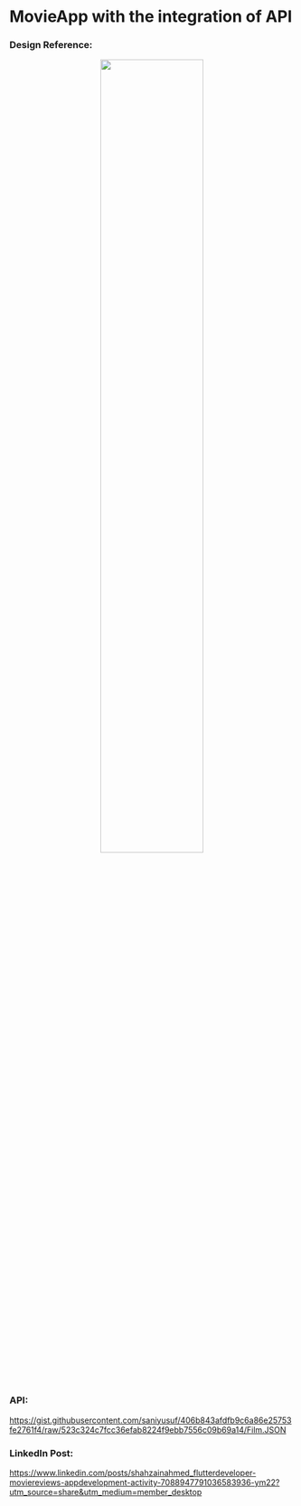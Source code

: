# MovieApp with the integration of API

### Design Reference:

<p align="center" width="50%">
    <img width="60%" src="https://github.com/ShahzainAhmed/MovieApp/assets/59369881/8f49e6fa-8f14-48f5-8022-25894cbb9302">
</p>

### API:
https://gist.githubusercontent.com/saniyusuf/406b843afdfb9c6a86e25753fe2761f4/raw/523c324c7fcc36efab8224f9ebb7556c09b69a14/Film.JSON

### LinkedIn Post:
https://www.linkedin.com/posts/shahzainahmed_flutterdeveloper-moviereviews-appdevelopment-activity-7088947791036583936-ym22?utm_source=share&utm_medium=member_desktop
